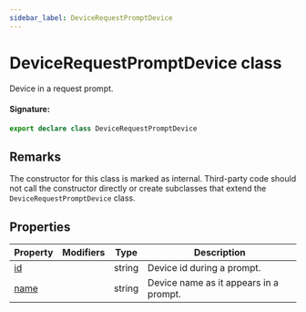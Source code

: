 ```yaml
---
sidebar_label: DeviceRequestPromptDevice
---
```


# DeviceRequestPromptDevice class

Device in a request prompt.

#### Signature:

```typescript
export declare class DeviceRequestPromptDevice
```

## Remarks

The constructor for this class is marked as internal. Third-party code should not call the constructor directly or create subclasses that extend the `DeviceRequestPromptDevice` class.

## Properties

| Property                                              | Modifiers | Type   | Description                            |
| ----------------------------------------------------- | --------- | ------ | -------------------------------------- |
| [id](./puppeteer.devicerequestpromptdevice.id.md)     |           | string | Device id during a prompt.             |
| [name](./puppeteer.devicerequestpromptdevice.name.md) |           | string | Device name as it appears in a prompt. |
